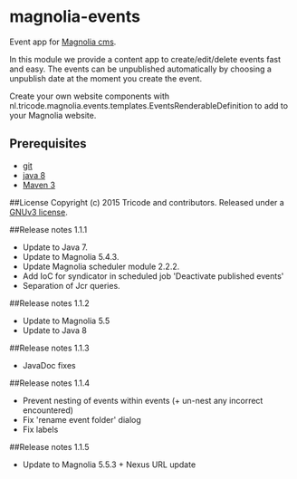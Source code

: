 # magnolia-events
Event app for [Magnolia cms](http://www.magnolia-cms.com).

In this module we provide a content app to create/edit/delete events fast and easy. The events can be unpublished automatically by choosing a unpublish date at the moment you create the event.

Create your own website components with nl.tricode.magnolia.events.templates.EventsRenderableDefinition
to add to your Magnolia website.

## Prerequisites
* [git](http://git-scm.com/)
* [java 8](http://java.com)
* [Maven 3](http://maven.apache.org)

##License
Copyright (c) 2015 Tricode and contributors. Released under a [GNUv3 license](https://github.com/tricode/magnolia-events/blob/master/license.txt).


##Release notes 1.1.1
* Update to Java 7.
* Update to Magnolia 5.4.3.
* Update Magnolia scheduler module 2.2.2.
* Add IoC for syndicator in scheduled job 'Deactivate published events'
* Separation of Jcr queries.

##Release notes 1.1.2
* Update to Magnolia 5.5
* Update to Java 8

##Release notes 1.1.3
* JavaDoc fixes

##Release notes 1.1.4
* Prevent nesting of events within events (+ un-nest any incorrect encountered)
* Fix 'rename event folder' dialog
* Fix labels

##Release notes 1.1.5
* Update to Magnolia 5.5.3 + Nexus URL update